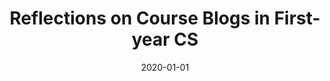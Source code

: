 ---
title: "Reflections on Course Blogs in First-year CS"
collection: publications
permalink: /publication/2020-Reflections-on-Course-Blogs-in-First-year-CS
date: 2020-01-01
venue: 'Proceedings of the 32nd IEEE International Conference on Software Engineering Education & Training CSEE&T'
citation: ' Alicia Grubb, "Reflections on Course Blogs in First-year CS." Proceedings of the 32nd IEEE International Conference on Software Engineering Education & Training CSEE&T, 2020.'
---